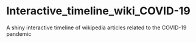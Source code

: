 # Interactive_timeline_wiki_COVID-19
A shiny interactive timeline of wikipedia articles related to the COVID-19 pandemic 
